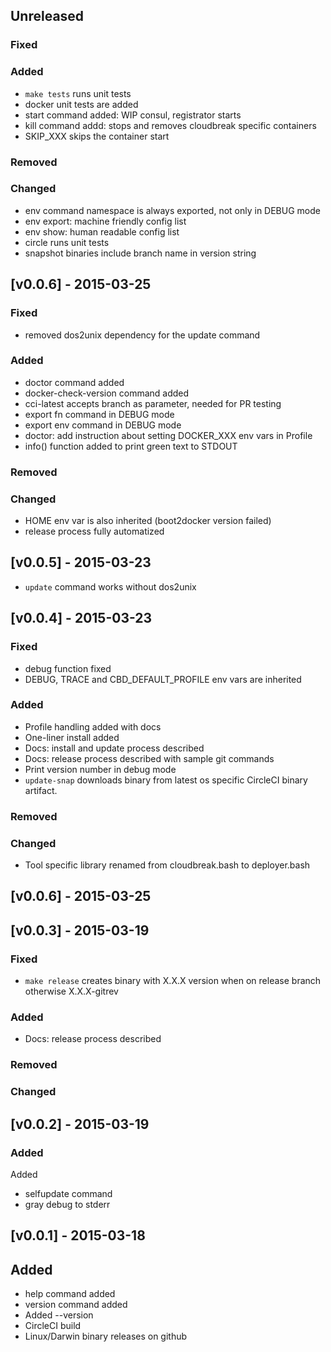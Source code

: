 ## Unreleased

### Fixed

### Added

- `make tests` runs unit tests
- docker unit tests are added
- start command added: WIP consul, registrator starts
- kill command addd: stops and removes cloudbreak specific containers
- SKIP_XXX skips the container start

### Removed

### Changed

- env command namespace is always exported, not only in DEBUG mode
- env export: machine friendly config list
- env show: human readable config list
- circle runs unit tests
- snapshot binaries include branch name in version string

## [v0.0.6] - 2015-03-25

### Fixed

- removed dos2unix dependency for the update command

### Added

- doctor command added
- docker-check-version command added
- cci-latest accepts branch as parameter, needed for PR testing
- export fn command in DEBUG mode
- export env command in DEBUG mode
- doctor: add instruction about setting DOCKER_XXX env vars in Profile
- info() function added to print green text to STDOUT

### Removed

### Changed

- HOME env var is also inherited (boot2docker version failed)
- release process fully automatized

## [v0.0.5] - 2015-03-23

- `update` command works without dos2unix

## [v0.0.4] - 2015-03-23

### Fixed

- debug function fixed
- DEBUG, TRACE and CBD_DEFAULT_PROFILE env vars are inherited

### Added

- Profile handling added with docs
- One-liner install added
- Docs: install and update process described
- Docs: release process described with sample git commands
- Print version number in debug mode
- `update-snap` downloads binary from latest os specific CircleCI binary artifact.

### Removed

### Changed

- Tool specific library renamed from cloudbreak.bash to deployer.bash

## [v0.0.6] - 2015-03-25

## [v0.0.3] - 2015-03-19

### Fixed

- `make release` creates binary with X.X.X version when on release branch otherwise X.X.X-gitrev

### Added

- Docs: release process described

### Removed

### Changed

## [v0.0.2] - 2015-03-19

### Added
Added
- selfupdate command
- gray debug to stderr

## [v0.0.1] - 2015-03-18

## Added

- help command added
- version command added
- Added --version 
- CircleCI build
- Linux/Darwin binary releases on github
